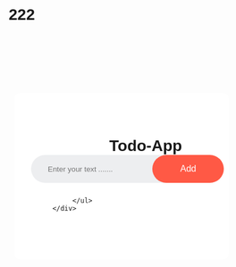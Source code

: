 # 222
<!DOCTYPE html>
<html lang="en">
<head>
     <meta charset="UTF-8">
     <meta name="viewport" content="width=device-width, initial-scale=1.0">
     <title>Todo app</title>
     <link rel="stylesheet" href="cssfile.css">
     <style>
          *{
     margin: 0;
     padding: 0;
     box-sizing: border-box;
     font-family: 'poppins',sans-serif;
}
.container{
   width: 100%;
   min-height: 100vh;
  
   background-color: black; 
   padding: 10px;
}
.todo-app{
     width: 100%;
     max-width: 540px;
     background: #fff;
     margin: 100px auto 20px;
     padding: 40px 30px 70px;
     border-radius: 10px;
}
.row{
     display: flex;
     align-items: center;
     justify-content: space-between;
     background: #edeef0;
     border-radius: 30px;
     padding-left: 20px;
     margin-bottom: 25px;
}
input{
   flex: 1;
   border: none;
   outline: none;
   background: transparent;
   padding: 10px;
   font-weight: 14px;
}
button{
     border: none;
     outline: none;
     padding: 16px 50px;
     background: #ff5945;
     color: #fff;
     font-size: 16px;
     cursor: pointer;
     border-radius: 40px;
}
ul li{
     list-style: none;
     font-size: 17px;
     padding: 12px 8px 12px 50px;
     user-select: none;
     cursor: pointer;
     position: relative;
}
ul li::before{
     content: '';
     position: absolute;
     height: 28px;
     width: 28px;
     border-radius: 50%;
     background-image: url(Downloads/radio_button.jpg);
     background-size: cover;
     background-position: center;
     top: 12px;
     left: 0px;

}
ul li span{
     position: absolute;
     right: 0;
     top: 5px;
     width: 40px;
     height: 40px;
     font-size: 22px;
     color: #555;
     line-height: 40px;
     text-align: center;
     border-radius: 50%;
}
ul li span:hover{
     background: #edeef0;
}
     </style>

</head>
<body>   
  <div class="container">
      <div class="todo-app">
           <h1 style="margin-left: 140px;">Todo-App</h1>
           <div class="row">
               <input type="text" id="input-box" placeholder="Enter your text .......">
               <button onclick="AddTask()">Add</button>
           </div>
           <ul id="list-container">
               
           </ul>
      </div>
  </div>
  <script src="jsfile.js"></script>
  <script>
     const inputBox = document.getElementById("input-box");
const listContainer = document.getElementById("list-container");
function AddTask(){
     if(inputBox.value == ''){
          alert("you write must something!");
     }
     else{
          let li = document.createElement("li");
          li.innerHTML = inputBox.value;
          listContainer.appendChild(li);
          let span = document.createElement("span");
          span.innerHTML = "\u00d7";
          li.appendChild(span);
     }
     inputBox.value = "";
}

listContainer.addEventListener("click",function(e){
     if(e.target.tagName == "LI"){
          e.target.classList.toggle("checked");
     }
     else if(e.target.tagName == "SPAN"){
          e.target.parentElement.remove();
     }
},false
);
  </script>
</body>
</html>
